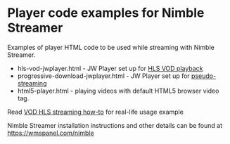 Player code examples for Nimble Streamer
==============================

Examples of player HTML code to be used while streaming with Nimble Streamer.

- hls-vod-jwplayer.html - JW Player set up for [HLS VOD playback](https://wmspanel.com/nimble/vod_streaming)
- progressive-download-jwplayer.html - JW Player set up for [pseudo-streaming](https://wmspanel.com/nimble/progressive_download)
- html5-player.html - playing videos with default HTML5 browser video tag.

Read [VOD HLS streaming how-to](http://blog.wmspanel.com/2013/11/streaming-vod-digitalocean-nimble-streamer.html) for real-life usage example 

Nimble Streamer installation instructions and other details can be found at https://wmspanel.com/nimble
